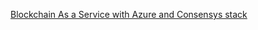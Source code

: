 [Blockchain As a Service with Azure and Consensys stack](https://azure.microsoft.com/ko-kr/blog/accelerating-the-adoption-of-enterprise-blockchain/)

